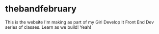 # thebandfebruary

This is the website I'm making as part of my Girl Develop It Front End Dev series of classes. Learn as we build! Yeah!
